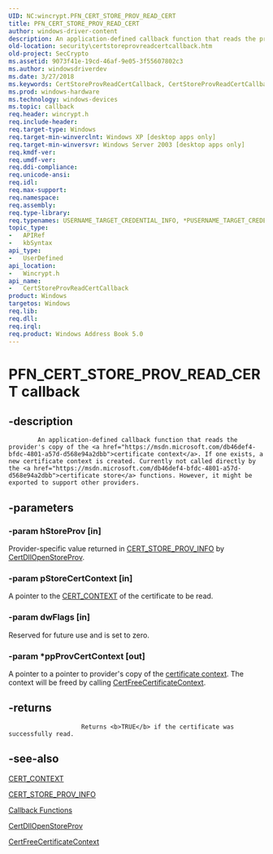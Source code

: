 ```yaml
---
UID: NC:wincrypt.PFN_CERT_STORE_PROV_READ_CERT
title: PFN_CERT_STORE_PROV_READ_CERT
author: windows-driver-content
description: An application-defined callback function that reads the provider's copy of the certificate context.
old-location: security\certstoreprovreadcertcallback.htm
old-project: SecCrypto
ms.assetid: 9073f41e-19cd-46af-9e05-3f55607802c3
ms.author: windowsdriverdev
ms.date: 3/27/2018
ms.keywords: CertStoreProvReadCertCallback, CertStoreProvReadCertCallback callback function [Security], PFN_CERT_STORE_PROV_READ_CERT, PFN_CERT_STORE_PROV_READ_CERT callback function [Security], _crypto2_certstoreprovreadcertcallback, security.certstoreprovreadcertcallback, wincrypt/CertStoreProvReadCertCallback, wincrypt/PFN_CERT_STORE_PROV_READ_CERT
ms.prod: windows-hardware
ms.technology: windows-devices
ms.topic: callback
req.header: wincrypt.h
req.include-header: 
req.target-type: Windows
req.target-min-winverclnt: Windows XP [desktop apps only]
req.target-min-winversvr: Windows Server 2003 [desktop apps only]
req.kmdf-ver: 
req.umdf-ver: 
req.ddi-compliance: 
req.unicode-ansi: 
req.idl: 
req.max-support: 
req.namespace: 
req.assembly: 
req.type-library: 
req.typenames: USERNAME_TARGET_CREDENTIAL_INFO, *PUSERNAME_TARGET_CREDENTIAL_INFO
topic_type:
-	APIRef
-	kbSyntax
api_type:
-	UserDefined
api_location:
-	Wincrypt.h
api_name:
-	CertStoreProvReadCertCallback
product: Windows
targetos: Windows
req.lib: 
req.dll: 
req.irql: 
req.product: Windows Address Book 5.0
---
```


# PFN_CERT_STORE_PROV_READ_CERT callback


## -description



			An application-defined callback function that reads the provider's copy of the <a href="https://msdn.microsoft.com/db46def4-bfdc-4801-a57d-d568e94a2dbb">certificate context</a>. If one exists, a new certificate context is created. Currently not called directly by the <a href="https://msdn.microsoft.com/db46def4-bfdc-4801-a57d-d568e94a2dbb">certificate store</a> functions. However, it might be exported to support other providers.


## -parameters




### -param hStoreProv [in]

Provider-specific value returned in 
<a href="https://msdn.microsoft.com/dc6789a7-09a5-467a-b2e4-16acfa25b5f6">CERT_STORE_PROV_INFO</a> by 
<a href="https://msdn.microsoft.com/2fe291dd-23e2-49df-b9e4-a4ed29667123">CertDllOpenStoreProv</a>.


### -param pStoreCertContext [in]

A pointer to the 
<a href="https://msdn.microsoft.com/f0a3200e-6541-423d-a4a3-595a31026eea">CERT_CONTEXT</a> of the certificate to be read.


### -param dwFlags [in]

Reserved for future use and is set to zero.


### -param *ppProvCertContext [out]

A pointer to a pointer to provider's copy of the <a href="https://msdn.microsoft.com/db46def4-bfdc-4801-a57d-d568e94a2dbb">certificate context</a>. The context will be freed by calling 
<a href="https://msdn.microsoft.com/7d2f3237-3f8b-4234-b6db-3057384cd89b">CertFreeCertificateContext</a>.


## -returns




						Returns <b>TRUE</b> if the certificate was successfully read.




## -see-also




<a href="https://msdn.microsoft.com/f0a3200e-6541-423d-a4a3-595a31026eea">CERT_CONTEXT</a>



<a href="https://msdn.microsoft.com/dc6789a7-09a5-467a-b2e4-16acfa25b5f6">CERT_STORE_PROV_INFO</a>



<a href="cryptography_functions.htm">Callback Functions</a>



<a href="https://msdn.microsoft.com/2fe291dd-23e2-49df-b9e4-a4ed29667123">CertDllOpenStoreProv</a>



<a href="https://msdn.microsoft.com/7d2f3237-3f8b-4234-b6db-3057384cd89b">CertFreeCertificateContext</a>
 

 

